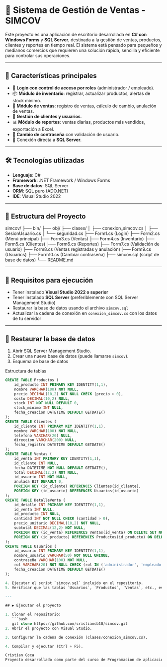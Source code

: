 # 🧾 Sistema de Gestión de Ventas - SIMCOV

Este proyecto es una aplicación de escritorio desarrollada en **C# con Windows Forms** y **SQL Server**, destinada a la gestión de ventas, productos, clientes y reportes en tiempo real. El sistema está pensado para pequeños y medianos comercios que requieren una solución rápida, sencilla y eficiente para controlar sus operaciones.

---

## 📌 Características principales

- 🔐 **Login con control de acceso por roles** (administrador / empleado).
- 📦 **Módulo de inventario**: registrar, actualizar productos, alertas de stock mínimo.
- 🧾 **Módulo de ventas**: registro de ventas, cálculo de cambio, anulación de ventas.
- 👥 **Gestión de clientes y usuarios**.
- 📊 **Módulo de reportes**: ventas diarias, productos más vendidos, exportación a Excel.
- 🔐 **Cambio de contraseña** con validación de usuario.
- 💾 Conexión directa a **SQL Server**.

---

## 🛠️ Tecnologías utilizadas

- **Lenguaje**: C#
- **Framework**: .NET Framework / Windows Forms
- **Base de datos**: SQL Server
- **ORM**: SQL puro (ADO.NET)
- **IDE**: Visual Studio 2022

---

## 📁 Estructura del Proyecto
simcov/
├── bin/
├── obj/
├── clases/
│ ├── conexion_simcov.cs
│ ├── SesionUsuario.cs
│ └── seguridad.cs
├── Form1.cs (Login)
├── Form2.cs (Menú principal)
├── Form3.cs (Ventas)
├── Form4.cs (Inventario)
├── Form5.cs (Clientes)
├── Form6.cs (Reportes)
├── Form7.cs (Validación de usuario)
├── Form8.cs (Ventas registradas y anulación)
├── Form9.cs (Usuarios)
├── Form10.cs (Cambiar contraseña)
├── simcov.sql (script de base de datos)
└── README.md

---

## 🧪 Requisitos para ejecución

- Tener instalado **Visual Studio 2022 o superior**
- Tener instalado **SQL Server** (preferiblemente con SQL Server Management Studio)
- Restaurar la base de datos usando el archivo `simcov.sql`
- Actualizar la cadena de conexión en `conexion_simcov.cs` con los datos de tu servidor

---

## 🔄 Restaurar la base de datos

1. Abrir SQL Server Management Studio.
2. Crear una nueva base de datos (puede llamarse `simcov`).
3. Esquema de base de datos

Estructura de tablas
```sql
CREATE TABLE Productos (
    id_producto INT PRIMARY KEY IDENTITY(1,1),
    nombre VARCHAR(100) NOT NULL,
    precio DECIMAL(10,2) NOT NULL CHECK (precio > 0),
    costo DECIMAL(10,2) NULL, 
    stock INT NOT NULL DEFAULT 0,
    stock_minimo INT NULL, 
    fecha_creacion DATETIME DEFAULT GETDATE()
);
CREATE TABLE Clientes (
    id_cliente INT PRIMARY KEY IDENTITY(1,1),
    nombre VARCHAR(100) NOT NULL,
    telefono VARCHAR(20) NULL,
    direccion VARCHAR(200) NULL,
    fecha_registro DATETIME DEFAULT GETDATE()
);
CREATE TABLE Ventas (
    id_venta INT PRIMARY KEY IDENTITY(1,1),
    id_cliente INT NULL, 
    fecha DATETIME NOT NULL DEFAULT GETDATE(),
    total DECIMAL(12,2) NOT NULL,
    id_usuario INT NOT NULL,
    anulada BIT DEFAULT 0,
    FOREIGN KEY (id_cliente) REFERENCES Clientes(id_cliente),
    FOREIGN KEY (id_usuario) REFERENCES Usuarios(id_usuario)
);
CREATE TABLE DetalleVenta (
    id_detalle INT PRIMARY KEY IDENTITY(1,1),
    id_venta INT NULL,
    id_producto INT NULL,
    cantidad INT NOT NULL CHECK (cantidad > 0),
    precio_unitario DECIMAL(10,2) NOT NULL,  
    subtotal DECIMAL(12,2) NOT NULL,
    FOREIGN KEY (id_venta) REFERENCES Ventas(id_venta) ON DELETE SET NULL,
    FOREIGN KEY (id_producto) REFERENCES Productos(id_producto) ON DELETE SET NULL
);
CREATE TABLE Usuarios (
    id_usuario INT PRIMARY KEY IDENTITY(1,1),
    nombre_usuario VARCHAR(50) NOT NULL UNIQUE,
    contraseña VARCHAR(100) NOT NULL, 
    rol VARCHAR(20) NOT NULL CHECK (rol IN ('administrador', 'empleado')),
    fecha_creacion DATETIME DEFAULT GETDATE()
);

4. Ejecutar el script `simcov.sql` incluido en el repositorio.
5. Verificar que las tablas `Usuarios`, `Productos`, `Ventas`, etc., estén creadas correctamente.

---

## ▶️ Ejecutar el proyecto

1. Clonar el repositorio:
   ```bash
   git clone https://github.com/cristiancb10/simcov.git
2. Abrir el proyecto con Visual Studio.

3. Configurar la cadena de conexión (clases/conexion_simcov.cs).

4. Compilar y ejecutar (Ctrl + F5).

Cristian Coca
Proyecto desarrollado como parte del curso de Programacion de aplicacion de escritorio en la Universidad Autónoma Tomas Frías.
